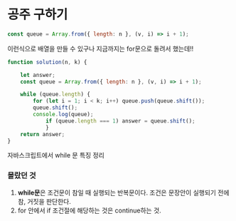 ---
---

# 공주 구하기
```js
const queue = Array.from({ length: n }, (v, i) => i + 1);

```
이런식으로 배열을 만들 수 있구나 지금까지는 for문으로 돌려서 했는데!! 

```js
function solution(n, k) {

	let answer;
	const queue = Array.from({ length: n }, (v, i) => i + 1);

	while (queue.length) {
		for (let i = 1; i < k; i++) queue.push(queue.shift());
		queue.shift();
		console.log(queue);
			if (queue.length === 1) answer = queue.shift();
			}
	return answer;
}

```

자바스크립트에서 while 문 특징 정리

### 몰랐던 것
1. **while문**은 조건문이 참일 때 실행되는 반복문이다. 조건은 문장안이 실행되기 전에 참, 거짓을 판단한다.
2. for 안에서 if 조건절에 해당하는 것은 continue하는 것. 



